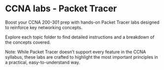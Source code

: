 # CCNA labs - Packet Tracer

Boost your CCNA 200-301 prep with hands-on Packet Tracer labs designed to reinforce key networking concepts.

Explore each topic folder to find detailed instructions and a breakdown of the concepts covered.

[](./sample-network.jpg)

Note: While Packet Tracer doesn’t support every feature in the CCNA syllabus, these labs are crafted to highlight the most important principles in a practical, easy-to-understand way.
